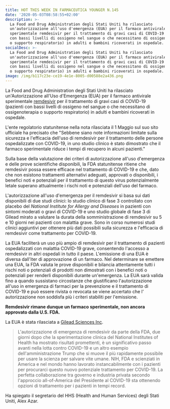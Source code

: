 ```yaml
---
title: HOT THIS WEEK IN FARMACEUTICA YOUNGER N.145
date: '2020-05-03T08:58:55+02:00'
description: >-
  La Food and Drug Administration degli Stati Uniti ha rilasciato
  un'autorizzazione all'uso d'emergenza (EUA) per il farmaco antivirale
  sperimentale remdesivir per il trattamento di gravi casi di COVID-19 (pazienti
  con bassi livelli di ossigeno nel sangue o che necessitano di ossigenoterapia
  o supporto respiratorio) in adulti e bambini ricoverati in ospedale. 
socialDesc: >-
  La Food and Drug Administration degli Stati Uniti ha rilasciato
  un'autorizzazione all'uso d'emergenza (EUA) per il farmaco antivirale
  sperimentale remdesivir per il trattamento di gravi casi di COVID-19 (pazienti
  con bassi livelli di ossigeno nel sangue o che necessitano di ossigenoterapia
  o supporto respiratorio) in adulti e bambini ricoverati in ospedale. 
image: /img/b117c23e-ce19-4e1e-8005-d00588e2a436.png
---
```

La Food and Drug Administration degli Stati Uniti ha rilasciato un'Autorizzazione all'Uso d'Emergenza (EUA) per il farmaco antivirale sperimentale [remdesivir](https://www.fda.gov/news-events/press-announcements/coronavirus-covid-19-update-fda-issues-emergency-use-authorization-potential-covid-19-treatment) per il trattamento di gravi casi di COVID-19 (pazienti con bassi livelli di ossigeno nel sangue o che necessitano di ossigenoterapia o supporto respiratorio) in adulti e bambini ricoverati in ospedale. 

L'ente regolatorio statunitense nella nota rilasciata il 1 Maggio sul suo sito ufficiale ha precisato che "Sebbene siano note informazioni limitate sulla sicurezza e l'efficacia dell'uso di remdesivir per il trattamento delle persone ospedalizzate con COVID-19, in uno studio clinico è stato dimostrato che il farmaco sperimentale riduce i tempi di recupero in alcuni pazienti."

Sulla base della valutazione dei criteri di autorizzazione all'uso d'emergenza e delle prove scientifiche disponibili, la FDA statunitense ritiene che remdesivir possa essere efficace nel trattamento di COVID-19 e che, dato che non esistono trattamenti alternativi adeguati, approvati o disponibili, i benefici noti e potenziali per il trattamento di questo virus potenzialmente letale superano attualmente i rischi noti e potenziali dell'uso del farmaco.

L'autorizzazione all'uso d'emergenza per il remdesivir si basa sui dati disponibili di due studi clinici: lo studio clinico di fase 3 controllato con placebo del _National Institute for Allergy and Diseases_ in pazienti con sintomi moderati o gravi di COVID-19 e uno studio globale di fase 3 di Gilead mirato a valutare la durata della somministrazione di remdesivir su 5 e 10 giorni nei pazienti con malattia grave. Sono in corso numerosi studi clinici aggiuntivi per ottenere più dati possibili sulla sicurezza e l'efficacia di remdesivir come trattamento per COVID-19.

La EUA faciliterà un uso più ampio di remdesivir per il trattamento di pazienti ospedalizzati con malattia COVID-19 grave, consentendo l'accesso a remdesivir in altri ospedali in tutto il paese. L'emissione di una EUA è diversa dall'iter di approvazione di un farmaco. Nel determinare se emettere una EUA, la FDA valuta le prove disponibili e bilancia attentamente tutti i rischi noti o potenziali di prodotti non dimostrati con i benefici noti o potenziali per renderli disponibili durante un'emergenza. La EUA sarà valida fino a quando sussistano circostanze che giustificano l'autorizzazione all'uso in emergenza di farmaci per la prevenzione e il trattamento di COVID-19 e può essere rivista o revocata se viene accertato che l' autorizzazione non soddisfa più i criteri stabiliti per l'emissione.

**Remdesivir rimane dunque un farmaco sperimentale, non ancora approvato dalla U.S. FDA.**

La EUA è stata rilasciata a [Gilead Sciences Inc](https://www.gilead.com/news-and-press/press-room/press-releases/2020/5/gileads-investigational-antiviral-remdesivir-receives-us-food-and-drug-administration-emergency-use-authorization-for-the-treatment-of-covid19). 

> L'autorizzazione di emergenza di remdesivir da parte della FDA, due giorni dopo che la sperimentazione clinica del National Institutes of Health ha mostrato risultati promettenti, è un significativo passo avanti nella lotta contro COVID-19 e un altro esempio dell'amministrazione Trump che si muove il più rapidamente possibile per usare la scienza per salvare vite umane. NIH, FDA e scienziati in America e nel mondo hanno lavorato instancabilmente con i pazienti per procurarci questo nuovo potenziale trattamento per COVID-19. La perfetta collaborazione tra governo e industria privata secondo l'approccio all-of-America del Presidente al COVID-19 sta ottenendo opzioni di trattamento per i pazienti in tempi record.

 Ha spiegato il segretario del HHS (Health and Human Services) degli Stati Uniti, Alex Azar.
